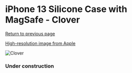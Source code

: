 # iPhone 13 Silicone Case with MagSafe - Clover

[Return to previous page](/iphone_13)

[High-resolution image from Apple](https://store.storeimages.cdn-apple.com/8756/as-images.apple.com/is/MM263?wid=4500&hei=4500&fmt=png)

<div style="width: 384px"><img src="/everysource/MM263.png" alt="Clover"></div>

### Under construction
